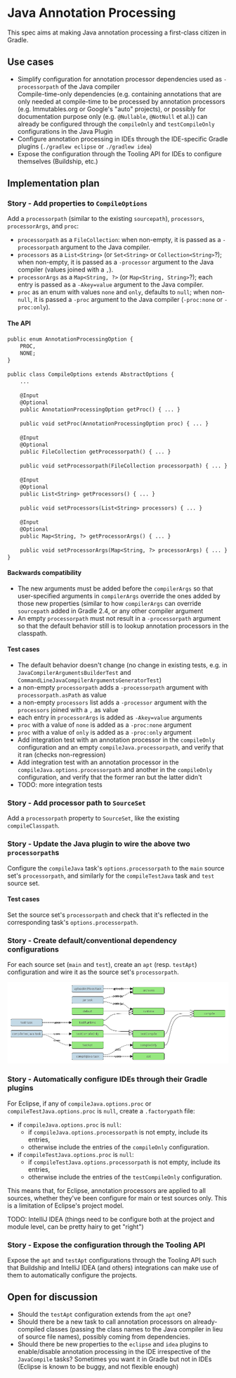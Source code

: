 # Java Annotation Processing

This spec aims at making Java annotation processing a first-class citizen in Gradle.

## Use cases

 * Simplify configuration for annotation processor dependencies used as `-processorpath` of the Java compiler  
   Compile-time-only dependencies (e.g. containing annotations that are only needed at compile-time to be processed by annotation processors (e.g. Immutables.org or Google's "auto" projects), or possibly for documentation purpose only (e.g. `@Nullable`, `@NotNull` et al.)) can already be configured through the `compileOnly` and `testCompileOnly` configurations in the Java Plugin
 * Configure annotation processing in IDEs through the IDE-specific Gradle plugins (`./gradlew eclipse` or `./gradlew idea`)
 * Expose the configuration through the Tooling API for IDEs to configure themselves (Buildship, etc.)

## Implementation plan

### Story - Add properties to `CompileOptions`

Add a `processorpath` (similar to the existing `sourcepath`), `processors`, `processorArgs`, and `proc`:

 * `processorpath` as a `FileCollection`: when non-empty, it is passed as a `-processorpath` argument to the Java compiler.
 * `processors` as a `List<String>` (or `Set<String>` or `Collection<String>`?); when non-empty, it is passed as a `-processor` argument to the Java compiler (values joined with a `,`).
 * `processorArgs` as a `Map<String, ?>` (or `Map<String, String>`?); each entry is passed as a `-Akey=value` argument to the Java compiler.
 * `proc` as an enum with values `none` and `only`, defaults to `null`; when non-`null`, it is passed a `-proc` argument to the Java compiler (`-proc:none` or `-proc:only`).

#### The API

```
public enum AnnotationProcessingOption {
    PROC,
    NONE;
}

public class CompileOptions extends AbstractOptions {
    ...

    @Input
    @Optional
    public AnnotationProcessingOption getProc() { ... }

    public void setProc(AnnotationProcessingOption proc) { ... }

    @Input
    @Optional
    public FileCollection getProcessorpath() { ... }

    public void setProcessorpath(FileCollection processorpath) { ... }

    @Input
    @Optional
    public List<String> getProcessors() { ... }

    public void setProcessors(List<String> processors) { ... }

    @Input
    @Optional
    public Map<String, ?> getProcessorArgs() { ... }

    public void setProcessorArgs(Map<String, ?> processorArgs) { ... }
}
```

#### Backwards compatibility

 * The new arguments must be added before the `compilerArgs` so that user-specified arguments in `compilerArgs` override the ones added by those new properties (similar to how `compilerArgs` can override `sourcepath` added in Gradle 2.4, or any other compiler argument
 * An empty `processorpath` must not result in a `-processorpath` argument so that the default behavior still is to lookup annotation processors in the classpath.

#### Test cases

 * The default behavior doesn't change (no change in existing tests, e.g. in `JavaCompilerArgumentsBuilderTest` and `CommandLineJavaCompilerArgumentsGeneratorTest`)
 * a non-empty `processorpath` adds a `-processorpath` argument with `processorpath.asPath` as value
 * a non-empty `processors` list adds a `-processor` argument with the `processors` joined with a `,` as value
 * each entry in `processorArgs` is added as `-Akey=value` arguments
 * `proc` with a value of `none` is added as a `-proc:none` argument
 * `proc` with a value of `only` is added as a `-proc:only` argument
 * Add integration test with an annotation processor in the `compileOnly` configuration and an empty `compileJava.processorpath`, and verify that it ran (checks non-regression)
 * Add integration test with an annotation processor in the `compileJava.options.processorpath` and another in the `compileOnly` configuration, and verify that the former ran but the latter didn't
 * TODO: more integration tests

### Story - Add processor path to `SourceSet`

Add a `processorpath` property to `SourceSet`, like the existing `compileClasspath`.

### Story - Update the Java plugin to wire the above two `processorpath`s

Configure the `compileJava` task's `options.processorpath` to the `main` source set's `processorpath`, and similarly for the `compileTestJava` task and `test` source set.

#### Test cases

Set the source set's `processorpath` and check that it's reflected in the corresponding task's `options.processorpath`.

### Story - Create default/conventional dependency configurations

For each source set (`main` and `test`), create an `apt` (resp. `testApt`) configuration and wire it as the source set's `processorpath`.

![Java Plugin Configurations](img/annotation_processing_javaPluginConfigurations.png)

### Story - Automatically configure IDEs through their Gradle plugins

For Eclipse, if any of `compileJava.options.proc` or `compileTestJava.options.proc` is `null`, create a `.factorypath` file:

 * if `compileJava.options.proc` is `null`:
   * if `compileJava.options.processorpath` is not empty, include its entries,
   * otherwise include the entries of the `compileOnly` configuration.
 * if `compileTestJava.options.proc` is `null`:
   * if `compileTestJava.options.processorpath` is not empty, include its entries,
   * otherwise include the entries of the `testCompileOnly` configuration.

This means that, for Eclipse, annotation processors are applied to all sources, whether they've been configure for main or test sources only.
This is a limitation of Eclipse's project model.

TODO: IntelliJ IDEA (things need to be configure both at the project and module level, can be pretty hairy to get "right")

### Story - Expose the configuration through the Tooling API

Expose the `apt` and `testApt` configurations through the Tooling API such that Buildship and IntelliJ IDEA (and others) integrations can make use of them to automatically configure the projects.

## Open for discussion

 * Should the `testApt` configuration extends from the `apt` one?
 * Should there be a new task to call annotation processors on already-compiled classes (passing the class names to the Java compiler in lieu of source file names), possibly coming from dependencies.
 * Should there be new properties to the `eclipse` and `idea` plugins to enable/disable annotation processing in the IDE irrespective of the `JavaCompile` tasks? Sometimes you want it in Gradle but not in IDEs (Eclipse is known to be buggy, and not flexible enough)
